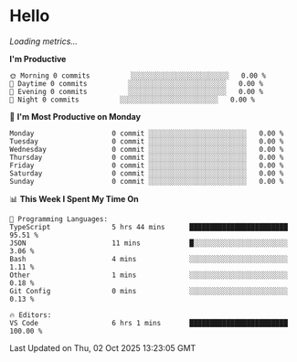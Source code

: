 # Hello

<!-- METRICS:START -->
<p><em>Loading metrics…</em></p>
<!-- METRICS:END -->

<!--START_SECTION:waka-->
**I'm Productive**

```text
🌞 Morning 0 commits          ░░░░░░░░░░░░░░░░░░░░░░░░   0.00 % 
🌆 Daytime 0 commits          ░░░░░░░░░░░░░░░░░░░░░░░░   0.00 % 
🌃 Evening 0 commits          ░░░░░░░░░░░░░░░░░░░░░░░░   0.00 % 
🌙 Night 0 commits          ░░░░░░░░░░░░░░░░░░░░░░░░   0.00 % 
```
📅 **I'm Most Productive on Monday**

```text
Monday                   0 commit ░░░░░░░░░░░░░░░░░░░░░░░░   0.00 % 
Tuesday                  0 commit ░░░░░░░░░░░░░░░░░░░░░░░░   0.00 % 
Wednesday                0 commit ░░░░░░░░░░░░░░░░░░░░░░░░   0.00 % 
Thursday                 0 commit ░░░░░░░░░░░░░░░░░░░░░░░░   0.00 % 
Friday                   0 commit ░░░░░░░░░░░░░░░░░░░░░░░░   0.00 % 
Saturday                 0 commit ░░░░░░░░░░░░░░░░░░░░░░░░   0.00 % 
Sunday                   0 commit ░░░░░░░░░░░░░░░░░░░░░░░░   0.00 % 
```

📊 **This Week I Spent My Time On**

```text
💬 Programming Languages: 
TypeScript               5 hrs 44 mins      ████████████████████████   95.51 % 
JSON                     11 mins            █░░░░░░░░░░░░░░░░░░░░░░░   3.06 % 
Bash                     4 mins             ░░░░░░░░░░░░░░░░░░░░░░░░   1.11 % 
Other                    1 mins             ░░░░░░░░░░░░░░░░░░░░░░░░   0.18 % 
Git Config               0 mins             ░░░░░░░░░░░░░░░░░░░░░░░░   0.13 % 

🔥 Editors: 
VS Code                  6 hrs 1 mins       ████████████████████████   100.00 % 
```

 Last Updated on Thu, 02 Oct 2025 13:23:05 GMT
<!--END_SECTION:waka-->
